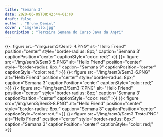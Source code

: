 ```yaml
---
title: "Semana 3"
date: 2020-06-09T08:42:44+01:00
draft: false
author : "Bruno Daniel"
cover : "img/hello.jpg"
description : "Terceira Semana do Curso Java da Anpri"
---
```

{{< figure src="/img/sem3/Sem3-4.PNG" alt="Hello Friend" position="center" style="border-radius: 8px;" caption="Semana 3" captionPosition="center" captionStyle="color: red;" >}}
{{< figure src="/img/sem3/Sem3-5.PNG" alt="Hello Friend" position="center" style="border-radius: 8px;" caption="Semana 3" captionPosition="center" captionStyle="color: red;" >}}
{{< figure src="/img/sem3/Sem3-6.PNG" alt="Hello Friend" position="center" style="border-radius: 8px;" caption="Semana 3" captionPosition="center" captionStyle="color: red;" >}}
{{< figure src="/img/sem3/Sem3-7.PNG" alt="Hello Friend" position="center" style="border-radius: 8px;" caption="Semana 3" captionPosition="center" captionStyle="color: red;" >}}
{{< figure src="/img/sem3/Sem3-8.PNG" alt="Hello Friend" position="center" style="border-radius: 8px;" caption="Semana 3" captionPosition="center" captionStyle="color: red;" >}}
{{< figure src="/img/sem3/Sem3-Teste.PNG" alt="Hello Friend" position="center" style="border-radius: 8px;" caption="Semana 3" captionPosition="center" captionStyle="color: red;" >}}